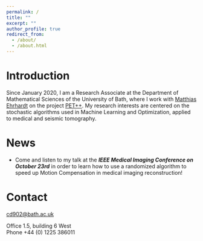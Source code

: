 ```yaml
---
permalink: /
title: ""
excerpt: ""
author_profile: true
redirect_from: 
  - /about/
  - /about.html
---
```


# Introduction

Since January 2020, I am a Research Associate at the Department of Mathematical Sciences of the University of Bath, where I work with [Matthias Ehrhardt](https://mehrhardt.github.io/index.html) on the project [PET++](https://petpp.github.io). My  research interests are centered on the stochastic algorithms used in Machine Learning and Optimization, applied to medical and seismic tomography.

# News

* Come and listen to my talk at the ***IEEE Medical Imaging Conference on October 23rd*** in order to learn how to use a randomized algorithm to speed up Motion Compensation in medical imaging reconstruction!

# Contact

cd902@bath.ac.uk

Office 1.5, building 6 West    
Phone +44 (0) 1225 386011
